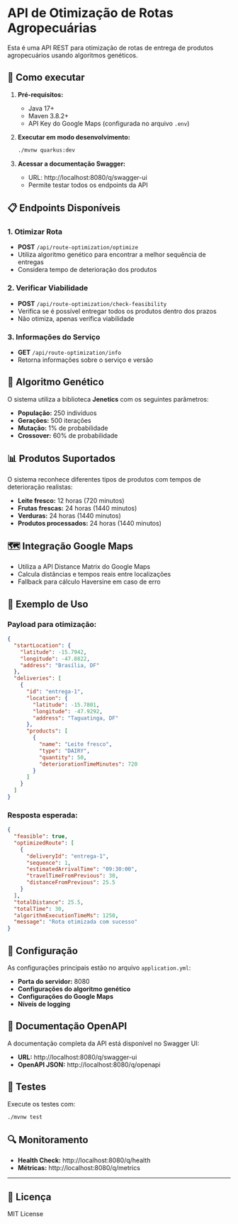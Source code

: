 # API de Otimização de Rotas Agropecuárias

Esta é uma API REST para otimização de rotas de entrega de produtos agropecuários usando algoritmos genéticos.

## 🚀 Como executar

1. **Pré-requisitos:**
   - Java 17+
   - Maven 3.8.2+
   - API Key do Google Maps (configurada no arquivo `.env`)

2. **Executar em modo desenvolvimento:**
   ```bash
   ./mvnw quarkus:dev
   ```

3. **Acessar a documentação Swagger:**
   - URL: http://localhost:8080/q/swagger-ui
   - Permite testar todos os endpoints da API

## 📋 Endpoints Disponíveis

### 1. Otimizar Rota
- **POST** `/api/route-optimization/optimize`
- Utiliza algoritmo genético para encontrar a melhor sequência de entregas
- Considera tempo de deterioração dos produtos

### 2. Verificar Viabilidade
- **POST** `/api/route-optimization/check-feasibility`
- Verifica se é possível entregar todos os produtos dentro dos prazos
- Não otimiza, apenas verifica viabilidade

### 3. Informações do Serviço
- **GET** `/api/route-optimization/info`
- Retorna informações sobre o serviço e versão

## 🧬 Algoritmo Genético

O sistema utiliza a biblioteca **Jenetics** com os seguintes parâmetros:

- **População:** 250 indivíduos
- **Gerações:** 500 iterações
- **Mutação:** 1% de probabilidade
- **Crossover:** 60% de probabilidade

## 📊 Produtos Suportados

O sistema reconhece diferentes tipos de produtos com tempos de deterioração realistas:

- **Leite fresco:** 12 horas (720 minutos)
- **Frutas frescas:** 24 horas (1440 minutos)
- **Verduras:** 24 horas (1440 minutos)
- **Produtos processados:** 24 horas (1440 minutos)

## 🗺️ Integração Google Maps

- Utiliza a API Distance Matrix do Google Maps
- Calcula distâncias e tempos reais entre localizações
- Fallback para cálculo Haversine em caso de erro

## 📝 Exemplo de Uso

### Payload para otimização:

```json
{
  "startLocation": {
    "latitude": -15.7942,
    "longitude": -47.8822,
    "address": "Brasília, DF"
  },
  "deliveries": [
    {
      "id": "entrega-1",
      "location": {
        "latitude": -15.7801,
        "longitude": -47.9292,
        "address": "Taguatinga, DF"
      },
      "products": [
        {
          "name": "Leite fresco",
          "type": "DAIRY",
          "quantity": 50,
          "deteriorationTimeMinutes": 720
        }
      ]
    }
  ]
}
```

### Resposta esperada:

```json
{
  "feasible": true,
  "optimizedRoute": [
    {
      "deliveryId": "entrega-1",
      "sequence": 1,
      "estimatedArrivalTime": "09:30:00",
      "travelTimeFromPrevious": 30,
      "distanceFromPrevious": 25.5
    }
  ],
  "totalDistance": 25.5,
  "totalTime": 30,
  "algorithmExecutionTimeMs": 1250,
  "message": "Rota otimizada com sucesso"
}
```

## 🔧 Configuração

As configurações principais estão no arquivo `application.yml`:

- **Porta do servidor:** 8080
- **Configurações do algoritmo genético**
- **Configurações do Google Maps**
- **Níveis de logging**

## 📖 Documentação OpenAPI

A documentação completa da API está disponível no Swagger UI:
- **URL:** http://localhost:8080/q/swagger-ui
- **OpenAPI JSON:** http://localhost:8080/q/openapi

## 🧪 Testes

Execute os testes com:
```bash
./mvnw test
```

## 🔍 Monitoramento

- **Health Check:** http://localhost:8080/q/health
- **Métricas:** http://localhost:8080/q/metrics

---

## 📄 Licença

MIT License
